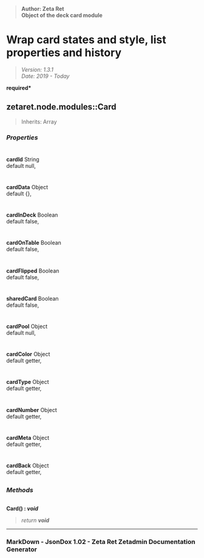 > __Author: Zeta Ret__  
> __Object of the deck card module__  
# Wrap card states and style, list properties and history  
> *Version: 1.3.1*  
> *Date: 2019 - Today*  

__required*__

## zetaret.node.modules::Card  
> Inherits: Array  

### *Properties*  

#  
__cardId__ String  
default null,   

#  
__cardData__ Object  
default {},   

#  
__cardInDeck__ Boolean  
default false,   

#  
__cardOnTable__ Boolean  
default false,   

#  
__cardFlipped__ Boolean  
default false,   

#  
__sharedCard__ Boolean  
default false,   

#  
__cardPool__ Object  
default null,   

#  
__cardColor__ Object  
default getter,   

#  
__cardType__ Object  
default getter,   

#  
__cardNumber__ Object  
default getter,   

#  
__cardMeta__ Object  
default getter,   

#  
__cardBack__ Object  
default getter,   


##  
### *Methods*  

##  
__Card() : *void*__  
  
> *return __void__*  

---  
### MarkDown - JsonDox 1.02 - Zeta Ret Zetadmin Documentation Generator
